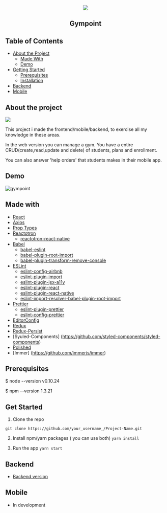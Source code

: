 <p align="center"  >
    <a href="https://github.com/Wenderson-P/gympoint-web">
        <img src="https://user-images.githubusercontent.com/52503774/72694019-225a1300-3b12-11ea-8285-0afaa3e9d409.png" />
      </a>
    <h2 align="center"  >Gympoint</h2>
</p>


<!-- TABLE OF CONTENTS -->
## Table of Contents

* [About the Project](#about-the-project)
  * [Made With](#made-with)
  * [Demo](#demo)
* [Getting Started](#getting-started)
  * [Prerequisites](#prerequisites)
  * [Installation](#installation)
* [Backend](#backend)
* [Mobile](#mobile)


## About the project
<img src="https://user-images.githubusercontent.com/52503774/72694188-df4c6f80-3b12-11ea-8b3c-6047493f501b.png"/>

This project i made the frontend/mobile/backend, to exercise all my knowledge in these areas.

In the web version you can manage a gym. You have a entire CRUD(create,read,update and delete) of students, plans and enrollment.

You can also answer 'help orders' that students makes in their mobile app.


## Demo
![gympoint](https://user-images.githubusercontent.com/52503774/72628794-cfc00180-392d-11ea-8086-9fd332ef3bfc.gif)



## Made with 

- [React](http://facebook.github.io/react-native/) 
- [Axios](https://github.com/axios/axios) 
- [Prop Types](https://github.com/facebook/prop-types) 
- [Reactotron](https://github.com/infinitered/reactotron) 
  - [reactotron-react-native](https://github.com/infinitered/reactotron/blob/master/docs/quick-start-react-native.md)
- [Babel](https://babeljs.io/)
  - [babel-eslint](https://github.com/babel/babel-eslint) 
  - [babel-plugin-root-import](https://github.com/entwicklerstube/babel-plugin-root-import) 
  - [babel-plugin-transform-remove-console](https://github.com/babel/minify/tree/master/packages/babel-plugin-transform-remove-console) 
- [ESLint](https://eslint.org/) 
  - [eslint-config-airbnb](https://github.com/airbnb/javascript/tree/master/packages/eslint-config-airbnb)
  - [eslint-plugin-import](https://github.com/benmosher/eslint-plugin-import) 
  - [eslint-plugin-jsx-a11y](https://github.com/evcohen/eslint-plugin-jsx-a11y) 
  - [eslint-plugin-react](https://github.com/yannickcr/eslint-plugin-react)
  - [eslint-plugin-react-native](https://github.com/Intellicode/eslint-plugin-react-native)
  - [eslint-import-resolver-babel-plugin-root-import](https://github.com/olalonde/eslint-import-resolver-babel-root-import) 
- [Prettier](https://prettier.io/)
  - [eslint-plugin-prettier](https://github.com/prettier/eslint-plugin-prettier)
  - [eslint-config-prettier](https://github.com/prettier/eslint-config-prettier)
- [EditorConfig](https://editorconfig.org/)
- [Redux](https://redux.js.org/)
- [Redux-Persist](https://github.com/rt2zz/redux-persist)
- [Syuled-Components] (https://github.com/styled-components/styled-components)
- [Polished](https://github.com/styled-components/polished)
- [Immer] (https://github.com/immerjs/immer)





## Prerequisites
$ node --version
v0.10.24

$ npm --version
1.3.21

## Get Started

1. Clone the repo
```
git clone https://github.com/your_username_/Project-Name.git
```
2. Install npm/yarn packages ( you can use both)
```yarn install```

3. Run the app
```yarn start```


## Backend
* [Backend version](https://github.com/Wenderson-P/gympoint-backend)


## Mobile

* In development
